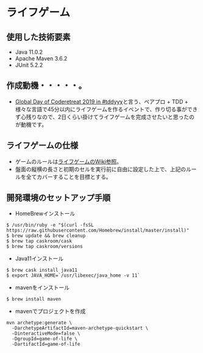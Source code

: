 # ライフゲーム

## 使用した技術要素
- Java 11.0.2
- Apache Maven 3.6.2
- JUnit 5.2.2

## 作成動機・・・・・。
- [Global Day of Coderetreat 2019 in #tddyyχ](https://tddyyx.connpass.com/event/148920/)と言う、ペアプロ + TDD + 様々な言語で45分以内にライフゲームを作るイベントで、作り切る事ができず心残りなので、2日くらい掛けてライフゲームを完成させたいと思ったのが動機です。

## ライフゲームの仕様
- ゲームのルールは[ライフゲームのWiki参照](https://ja.wikipedia.org/wiki/%E3%83%A9%E3%82%A4%E3%83%95%E3%82%B2%E3%83%BC%E3%83%A0)。
- 盤面の縦横の長さと初期のセルを実行前に自由に設定した上で、上記のルールを全てカバーすることを目標とする。

## 開発環境のセットアップ手順
* HomeBrewインストール
```
$ /usr/bin/ruby -e "$(curl -fsSL https://raw.githubusercontent.com/Homebrew/install/master/install)"
$ brew update && brew cleanup
$ brew tap caskroom/cask
$ brew tap caskroom/versions
```

* Java11インストール
```
$ brew cask install java11
$ export JAVA_HOME=`/usr/libexec/java_home -v 11`
```

* mavenをインストール
```
$ brew install maven
```
* mavenでプロジェクトを作成
```
mvn archetype:generate \
  -DarchetypeArtifactId=maven-archetype-quickstart \
  -DinteractiveMode=false \
  -DgroupId=game-of-life \
  -DartifactId=game-of-life
```